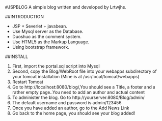 #JSPBLOG
A simple blog written and developed by Lrtwjhs.

##INTRODUCTION
- JSP + Severlet + javabean.
- Use Mysql server as the Database.
- Duoshuo as the comment system.
- Use HTML5 as the Markup Language.
- Using bootstrap framework.

##INSTALL
1. First, import the portal.sql script into Mysql
2. Second, copy the Blog/WebRoot file into your webapps subdirectory of your tomcat installation (Mine is at /usr/local/tomcat/webapps)
3. Restart Tomcat 
4. Go to http://localhost:8080/blog/,You should see a Title, a footer and a rather empty page..You need to add an author and actual content
5. To administer the blog. Go to http://yourserver:8080/Blog/admin/
6. The default username and password is admin/123456
7. Once you have added an author, go to the Add News Link 
8. Go back to the home page, you should see your blog added!


